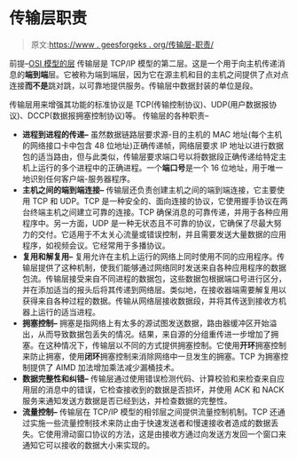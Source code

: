 # 传输层职责

> 原文:[https://www . geesforgeks . org/传输层-职责/](https://www.geeksforgeeks.org/transport-layer-responsibilities/)

前提–[OSI 模型的层](https://www.geeksforgeeks.org/layers-osi-model/)
传输层是 TCP/IP 模型的第二层。这是一个用于向主机传递消息的**端到端**层。它被称为端到端层，因为它在源主机和目的主机之间提供了点对点连接**而不是**跳对跳，以可靠地提供服务。传输层中数据封装的单位是段。

传输层用来增强其功能的标准协议是 TCP(传输控制协议)、UDP(用户数据报协议)、DCCP(数据报拥塞控制协议)等。
传输层的各种职责–

*   **进程到进程的传递–**
    虽然数据链路层要求源-目的主机的 MAC 地址(每个主机的网络接口卡中包含 48 位地址)正确传递帧，网络层要求 IP 地址以进行数据包的适当路由，但与此类似，传输层要求端口号以将数据段正确传递给特定主机上运行的多个进程中的正确进程。一个**端口号**是一个 16 位地址，用于唯一地识别任何客户端-服务器程序。
*   **主机之间的端到端连接–**
    传输层还负责创建主机之间的端到端连接，它主要使用 TCP 和 UDP。TCP 是一种安全的、面向连接的协议，它使用握手协议在两台终端主机之间建立可靠的连接。TCP 确保消息的可靠传递，并用于各种应用程序中。另一方面，UDP 是一种无状态且不可靠的协议，它确保了尽最大努力的交付。它适用于不太关心流量或错误控制，并且需要发送大量数据的应用程序，如视频会议。它经常用于多播协议。
*   **复用和解复用–**
    复用允许在主机上运行的网络上同时使用不同的应用程序。传输层提供了这种机制，使我们能够通过网络同时发送来自各种应用程序的数据包流。传输层接受来自不同进程的数据包，这些数据包根据端口号进行区分，并在添加适当的报头后将其传递到网络层。类似地，在接收器端需要解复用以获得来自各种过程的数据。传输从网络层接收数据段，并将其传送到接收方机器上运行的适当进程。
*   **拥塞控制–**
    拥塞是指网络上有太多的源试图发送数据，路由器缓冲区开始溢出，从而导致数据包丢失的情况。结果，来自源的分组重传进一步增加了拥塞。在这种情况下，传输层以不同的方式提供拥塞控制。它使用**开环**拥塞控制来防止拥塞，使用**闭环**拥塞控制来消除网络中一旦发生的拥塞。TCP 为拥塞控制提供了 AIMD 加法增加乘法减少漏桶技术。
*   **数据完整性和纠错–**
    传输层通过使用错误检测代码、计算校验和来检查来自应用层的消息中的错误，它检查接收到的数据是否损坏，并使用 ACK 和 NACK 服务来通知发送方数据是否已经到达，并检查数据的完整性。
*   **流量控制–**
    传输层在 TCP/IP 模型的相邻层之间提供流量控制机制。TCP 还通过实施一些流量控制技术来防止由于快速发送者和慢速接收者造成的数据丢失。它使用滑动窗口协议的方法，这是由接收方通过向发送方发回一个窗口来通知它可以接收的数据大小来实现的。